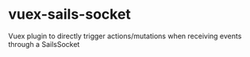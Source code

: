 # vuex-sails-socket
Vuex plugin to directly trigger actions/mutations when receiving events through a SailsSocket
